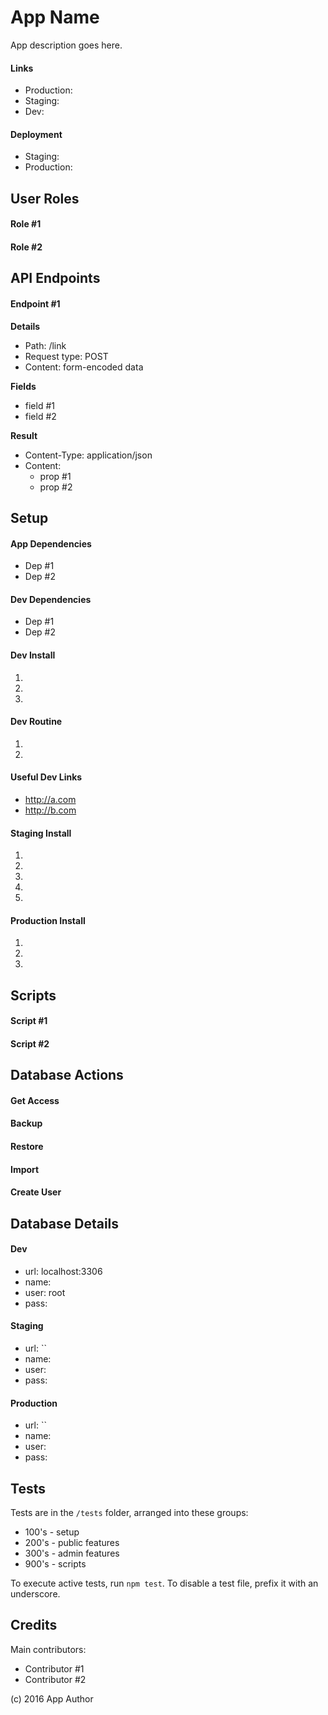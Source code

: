 # App Name

App description goes here.

#### Links

- Production:
- Staging:
- Dev:

#### Deployment

- Staging:
- Production:

## User Roles

#### Role #1

#### Role #2

## API Endpoints

#### Endpoint #1

**Details**

- Path: /link
- Request type: POST
- Content: form-encoded data

**Fields**

- field #1
- field #2

**Result**

- Content-Type: application/json
- Content:
	- prop #1
	- prop #2
	
## Setup	
	
#### App Dependencies

- Dep #1
- Dep #2

#### Dev Dependencies

- Dep #1
- Dep #2

#### Dev Install

1.
2.
3.

#### Dev Routine

1.
2.

#### Useful Dev Links

- http://a.com
- http://b.com

#### Staging Install

1.
2.
3.
4.
5.

#### Production Install

1.
2.
3.

## Scripts

#### Script #1

#### Script #2

## Database Actions

#### Get Access

#### Backup

#### Restore

#### Import

#### Create User

## Database Details

#### Dev

- url: localhost:3306
- name:
- user: root
- pass:

#### Staging

- url: ``
- name: 
- user: 
- pass: 

#### Production

- url: ``
- name: 
- user: 
- pass: 

## Tests

Tests are in the `/tests` folder, arranged into these groups:

- 100's - setup
- 200's - public features
- 300's - admin features
- 900's - scripts

To execute active tests, run `npm test`. To disable a test file, prefix it with an underscore.

## Credits

Main contributors:

- Contributor #1
- Contributor #2

(c) 2016 App Author